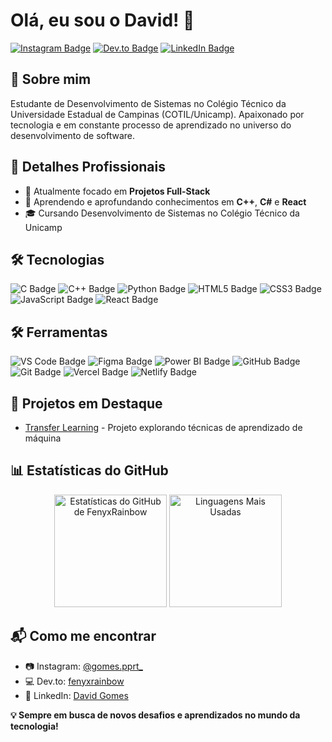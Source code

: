 # Olá, eu sou o David! 👋

[![Instagram Badge](https://img.shields.io/badge/-@gomes.pprt_-E4405F?style=flat&logo=Instagram&logoColor=white&link=https://instagram.com/gomes.pprt/)](https://instagram.com/gomes.pprt/)
[![Dev.to Badge](https://img.shields.io/badge/-Dev.to-0A0A0A?style=flat&logo=dev.to&logoColor=white&link=https://dev.to/fenyxrainbow)](https://dev.to/fenyxrainbow)
[![LinkedIn Badge](https://img.shields.io/badge/-David%20Gomes-0077B5?style=flat&logo=linkedin&logoColor=white)](https://www.linkedin.com/in/david-gomes)

## 🚀 Sobre mim

Estudante de Desenvolvimento de Sistemas no Colégio Técnico da Universidade Estadual de Campinas (COTIL/Unicamp). Apaixonado por tecnologia e em constante processo de aprendizado no universo do desenvolvimento de software.

## 💼 Detalhes Profissionais
- 🔭 Atualmente focado em **Projetos Full-Stack**
- 🌱 Aprendendo e aprofundando conhecimentos em **C++**, **C#** e **React**
- 🎓 Cursando Desenvolvimento de Sistemas no Colégio Técnico da Unicamp

## 🛠️ Tecnologias
![C Badge](https://img.shields.io/badge/-C-A8B9CC?style=flat&logo=c&logoColor=white)
![C++ Badge](https://img.shields.io/badge/-C++-00599C?style=flat&logo=c%2B%2B&logoColor=white)
![Python Badge](https://img.shields.io/badge/-Python-3776AB?style=flat&logo=python&logoColor=white)
![HTML5 Badge](https://img.shields.io/badge/-HTML5-E34F26?style=flat&logo=html5&logoColor=white)
![CSS3 Badge](https://img.shields.io/badge/-CSS3-1572B6?style=flat&logo=css3&logoColor=white)
![JavaScript Badge](https://img.shields.io/badge/-JavaScript-F7DF1E?style=flat&logo=javascript&logoColor=black)
![React Badge](https://img.shields.io/badge/-React-61DAFB?style=flat&logo=react&logoColor=white)

## 🛠️ Ferramentas
![VS Code Badge](https://img.shields.io/badge/-Visual%20Studio%20Code-007ACC?style=flat&logo=visual-studio-code&logoColor=white)
![Figma Badge](https://img.shields.io/badge/-Figma-F24E1E?style=flat&logo=figma&logoColor=white)
![Power BI Badge](https://img.shields.io/badge/-Power%20BI-F2C811?style=flat&logo=power-bi&logoColor=black)
![GitHub Badge](https://img.shields.io/badge/-GitHub-181717?style=flat&logo=github&logoColor=white)
![Git Badge](https://img.shields.io/badge/-Git-F05032?style=flat&logo=git&logoColor=white)
![Vercel Badge](https://img.shields.io/badge/-Vercel-000000?style=flat&logo=vercel&logoColor=white)
![Netlify Badge](https://img.shields.io/badge/-Netlify-00C7B7?style=flat&logo=netlify&logoColor=white)

## 🚧 Projetos em Destaque
- [Transfer Learning](https://github.com/fenyxrainbow/Transfer-Learning) - Projeto explorando técnicas de aprendizado de máquina

## 📊 Estatísticas do GitHub
<div align="center">
  <img 
       src="https://github-readme-stats.vercel.app/api?username=fenyxrainbow&show_icons=true&theme=radical" 
       alt="Estatísticas do GitHub de FenyxRainbow" 
       height="180em" 
  />
  <img 
       src="https://github-readme-stats.vercel.app/api/top-langs/?username=fenyxrainbow&layout=compact&theme=radical" 
       alt="Linguagens Mais Usadas" 
       height="180em" 
  />
  
</div>

## 📬 Como me encontrar
- 📷 Instagram: [@gomes.pprt_](https://www.instagram.com/gomes.pprt/)
- 💻 Dev.to: [fenyxrainbow](https://dev.to/fenyxrainbow)
- 🔗 LinkedIn: [David Gomes](https://www.linkedin.com/in/david-gomes)

**💡 Sempre em busca de novos desafios e aprendizados no mundo da tecnologia!**
